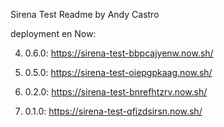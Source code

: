 Sirena Test Readme by Andy Castro

deployment en Now:

4. 0.6.0: https://sirena-test-bbpcajyenw.now.sh/

5. 0.5.0: https://sirena-test-oiepgpkaag.now.sh/
6. 0.2.0: https://sirena-test-bnrefhtzrv.now.sh/
7. 0.1.0: https://sirena-test-qfizdsirsn.now.sh/
